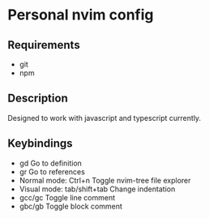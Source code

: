 # Personal nvim config

## Requirements
- git
- npm

## Description
Designed to work with javascript and typescript currently.

## Keybindings
- <leader>gd Go to definition
- <leader>gr Go to references
- Normal mode: Ctrl+n Toggle nvim-tree file explorer
- Visual mode: tab/shift+tab Change indentation
- gcc/gc Toggle line comment
- gbc/gb Toggle block comment
